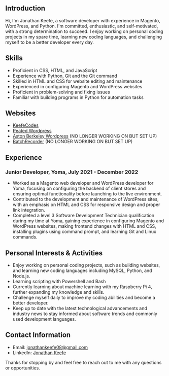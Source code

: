 ﻿## Introduction
Hi, I'm Jonathan Keefe, a software developer with experience in Magento, WordPress, and Python. I'm committed, enthusiastic, and self-motivated, with a strong determination to succeed. I enjoy working on personal coding projects in my spare time, learning new coding languages, and challenging myself to be a better developer every day.

## Skills
- Proficient in CSS, HTML, and JavaScript
- Experience with Python, Git and the Git command
- Skilled in HTML and CSS for website editing and maintenance
- Experienced in configuring Magento and WordPress websites
- Proficient in problem-solving and fixing issues
- Familiar with building programs in Python for automation tasks

## Websites

- [KeefeCodes](https://www.keefecodes.com)
- [Peated Wordpress](https://www.peated.co.uk)
- [Aston Berkeley Wordpress](https://www.astonberkeley.com/) (NO LONGER WORKING ON BUT SET UP)
- [BatchRecorder](https://batchrecorder.com/) (NO LONGER WORKING ON BUT SET UP)

## Experience
### Junior Developer, Yoma, July 2021 - December 2022
- Worked as a Magento web developer and WordPress developer for Yoma, focusing on configuring the backend of client stores and ensuring optimal functionality before launching to the live environment.
- Contributed to the development and maintenance of WordPress sites, with an emphasis on HTML and CSS for responsive design and proper link integration.
- Completed a level 3 Software Development Technician qualification during my time at Yoma, gaining experience in configuring Magento and WordPress websites, making frontend changes with HTML and CSS, installing plugins using command prompt, and learning Git and Linux commands.

## Personal Interests & Activities
- Enjoy working on personal coding projects, such as building websites, and learning new coding languages including MySQL, Python, and Node.js.
- Learning scripting with Powershell and Bash
- Currently learning about machine learning with my Raspberry Pi 4, further expanding my knowledge and skills.
- Challenge myself daily to improve my coding abilities and become a better developer.
- Keep up to date with the latest technological advancements and industry news to stay informed about software trends and commonly used development languages.

## Contact Information
- Email: [jonathankeefe08@gmail.com](mailto:jonathankeefe08@gmail.com)
- LinkedIn: [Jonathan Keefe](https://www.linkedin.com/in/jonathan-keefe-39022b175/)

Thanks for stopping by and feel free to reach out to me with any questions or opportunities.
